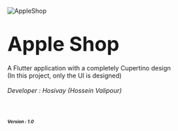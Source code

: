 ![AppleShop](https://s8.uupload.ir/files/appleshop_57g7.jpg)

# **<span style="font-size:45px;">Apple Shop</span>** <br/>
A Flutter application with a completely Cupertino design <br/>
(In this project, only the UI is designed)  <br/>  <br/>
 <em> Developer : Hosivay (Hossein Valipour) <em/>
 # <em><span style="font-size:10px;">Version : 1.0 </span><em/><br/>


